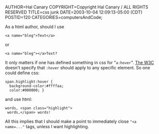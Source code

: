 AUTHOR=Hal Canary
COPYRIGHT=Copyright Hal Canary / ALL RIGHTS RESERVED
TITLE=css junk
DATE=2003-10-04 12:09:13-05:00 (CDT)
POSTID=120
CATEGORIES=computersAndCode;

As a html author, should I use

    <a name="bleg">Text</a>

or

    <a name="bleg"></a>Text?

It only matters if one has defined something in css for "`a:hover`". [The W3C](http://www.w3.org/TR/REC-CSS2/selector.html#x33) doesn't specify that `:hover` should apply to any specific element. So one could define css:

    span.highlight:hover {
      background-color:#ffffaa;
      color:#000000; }

and use html:

    words, <span class="highlight">
     words,</span> words!

All this implies that I should make a point to immediately close `"<a name=..."` tags, unless I want highlighting.
